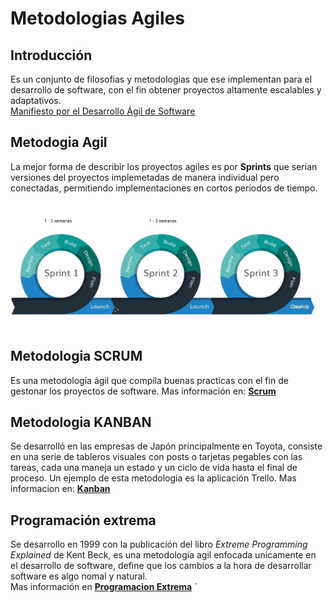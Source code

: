 # Metodologias Agiles

## Introducción

Es un conjunto de filosofias y metodologias que ese implementan para el desarrollo de software, con el fin obtener proyectos altamente escalables y adaptativos.  
[Manifiesto por el Desarrollo Ágil de Software](https://agilemanifesto.org/iso/es/manifesto.html)

## Metodogia Agil

La mejor forma de describir los proyectos agiles es por **Sprints** que serian versiones del proyectos implemetadas de manera individual pero conectadas, permitiendo implementaciones en cortos periodos de tiempo.

![Metodologias Agiles](./anexos/metodoagil.png)

## Metodologia SCRUM

Es una metodología ágil que compila buenas practicas con el fin de gestonar los proyectos de software.
Mas información en: **[Scrum](001%20Scrum.md)**

## Metodologia KANBAN

Se desarrolló en las empresas de Japón principalmente en Toyota, consiste en una serie de tableros visuales con posts o tarjetas pegables con las tareas, cada una maneja un estado y un ciclo de vida hasta el final de proceso. Un ejemplo de esta metodologia es la aplicación Trello.
Mas informacion en: **[Kanban](002%20Kanban.md)**

## Programación extrema

Se desarrollo en 1999 con la publicación del libro *Extreme Programming Explained* de Kent Beck,  es una metodología agil enfocada unicamente en el desarrollo de software,  define que los cambios a la hora de desarrollar software es algo nomal y natural.  
Mas información en **[Programacion Extrema](003%20Programacion%20Extrema.md)** ´